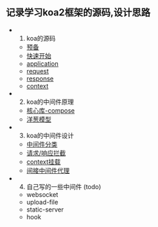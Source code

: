
## 记录学习koa2框架的源码,设计思路 ##


* 1. koa的源码
    - [预备](https://github.com/lamwaiben/lamwaiben.github.io/tree/master/framework/koa/chapter01/01.md)
    - [快速开始](https://github.com/lamwaiben/lamwaiben.github.io/tree/master/framework/koa/chapter01/02.md)
    - [application](https://github.com/lamwaiben/lamwaiben.github.io/tree/master/framework/koa/chapter01/03.md)
    - [request](https://github.com/lamwaiben/lamwaiben.github.io/tree/master/framework/koa/chapter01/04.md)
    - [response](https://github.com/lamwaiben/lamwaiben.github.io/tree/master/framework/koa/chapter01/05.md)
    - [context](https://github.com/lamwaiben/lamwaiben.github.io/tree/master/framework/koa/chapter01/06.md)

* 2. koa的中间件原理
    - [核心库-compose](https://github.com/lamwaiben/lamwaiben.github.io/tree/master/framework/koa/chapter02/01.md)
    - [洋葱模型](https://github.com/lamwaiben/lamwaiben.github.io/tree/master/framework/koa/chapter02/02.md)

* 3. koa的中间件设计
    - [中间件分类](https://github.com/lamwaiben/lamwaiben.github.io/tree/master/framework/koa/chapter03/01.md)
    - [请求/响应拦截](https://github.com/lamwaiben/lamwaiben.github.io/tree/master/framework/koa/chapter03/02.md)
    - [context挂载](https://github.com/lamwaiben/lamwaiben.github.io/tree/master/framework/koa/chapter03/03.md)
    - [间接中间件代理](https://github.com/lamwaiben/lamwaiben.github.io/tree/master/framework/koa/chapter03/04.md)
* 4. 自己写的一些中间件 (todo)
    - websocket
    - upload-file
    - static-server
    - hook